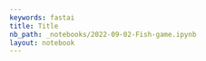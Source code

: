 ```yaml
---
keywords: fastai
title: Title
nb_path: _notebooks/2022-09-02-Fish-game.ipynb
layout: notebook
---
```


<!--
#################################################
### THIS FILE WAS AUTOGENERATED! DO NOT EDIT! ###
#################################################
# file to edit: _notebooks/2022-09-02-Fish-game.ipynb
-->

<div class="container" id="notebook-container">
        
</div>
 

